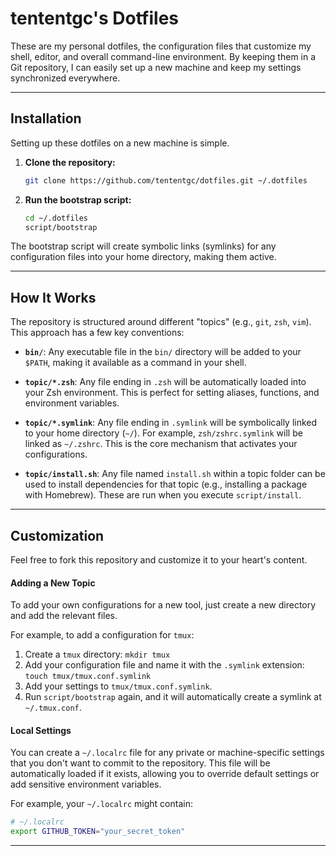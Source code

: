 # tententgc's Dotfiles

These are my personal dotfiles, the configuration files that customize my shell, editor, and overall command-line environment. By keeping them in a Git repository, I can easily set up a new machine and keep my settings synchronized everywhere.


-----

## Installation

Setting up these dotfiles on a new machine is simple.

1.  **Clone the repository:**

    ```bash
    git clone https://github.com/tententgc/dotfiles.git ~/.dotfiles
    ```

2.  **Run the bootstrap script:**

    ```bash
    cd ~/.dotfiles
    script/bootstrap
    ```

The bootstrap script will create symbolic links (symlinks) for any configuration files into your home directory, making them active.

-----

## How It Works

The repository is structured around different "topics" (e.g., `git`, `zsh`, `vim`). This approach has a few key conventions:

  * **`bin/`**: Any executable file in the `bin/` directory will be added to your `$PATH`, making it available as a command in your shell.

  * **`topic/*.zsh`**: Any file ending in `.zsh` will be automatically loaded into your Zsh environment. This is perfect for setting aliases, functions, and environment variables.

  * **`topic/*.symlink`**: Any file ending in `.symlink` will be symbolically linked to your home directory (`~/`). For example, `zsh/zshrc.symlink` will be linked as `~/.zshrc`. This is the core mechanism that activates your configurations.

  * **`topic/install.sh`**: Any file named `install.sh` within a topic folder can be used to install dependencies for that topic (e.g., installing a package with Homebrew). These are run when you execute `script/install`.

-----

## Customization

Feel free to fork this repository and customize it to your heart's content.

#### Adding a New Topic

To add your own configurations for a new tool, just create a new directory and add the relevant files.

For example, to add a configuration for `tmux`:

1.  Create a `tmux` directory: `mkdir tmux`
2.  Add your configuration file and name it with the `.symlink` extension: `touch tmux/tmux.conf.symlink`
3.  Add your settings to `tmux/tmux.conf.symlink`.
4.  Run `script/bootstrap` again, and it will automatically create a symlink at `~/.tmux.conf`.

#### Local Settings

You can create a `~/.localrc` file for any private or machine-specific settings that you don't want to commit to the repository. This file will be automatically loaded if it exists, allowing you to override default settings or add sensitive environment variables.

For example, your `~/.localrc` might contain:

```bash
# ~/.localrc
export GITHUB_TOKEN="your_secret_token"
```

-----

